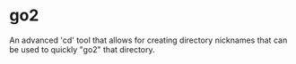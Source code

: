 # go2
An advanced 'cd' tool that allows for creating directory nicknames that can be used to quickly "go2" that directory.
